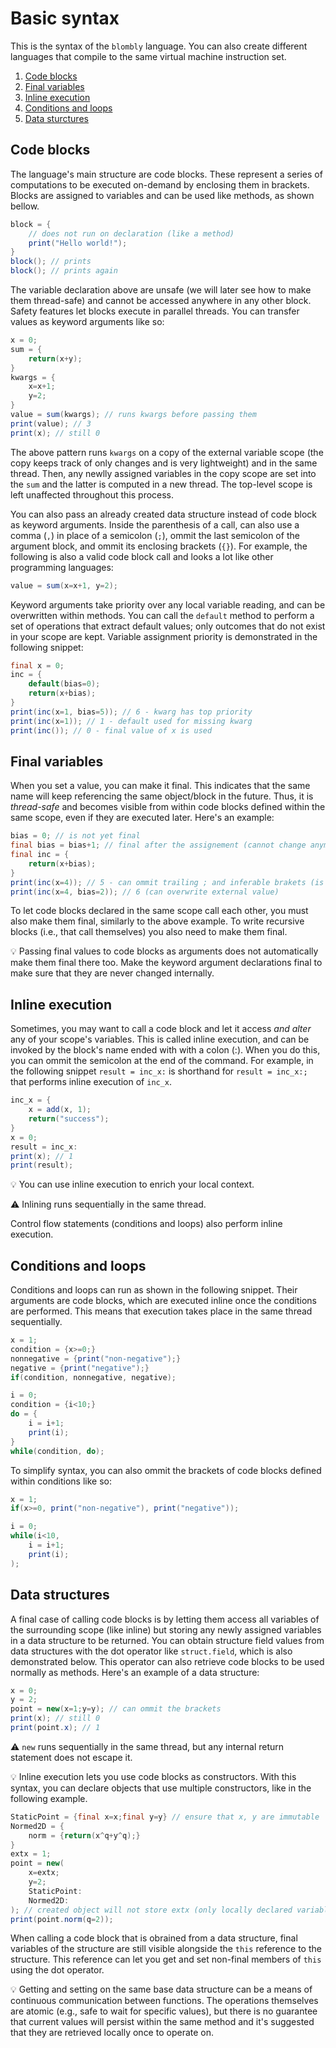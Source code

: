 # Basic syntax

This is the syntax of the `blombly` language. You can also create different
languages that compile to the same virtual machine instruction set.

1. [Code blocks](#code-blocks)
2. [Final variables](#final-variables)
3. [Inline execution](#inline-execution)
4. [Conditions and loops](#conditions-and-loops)
5. [Data sturctures](#data-structures)

## Code blocks
 
The language's main structure are code blocks. These represent a series of computations
to be executed on-demand by enclosing them in brackets. Blocks are assigned to 
variables and can be used like methods, as shown bellow.

```java
block = { 
    // does not run on declaration (like a method)
    print("Hello world!");
}
block(); // prints
block(); // prints again
```

The variable declaration above are unsafe (we will later see how to make them thread-safe)
and cannot be accessed anywhere in any other block. Safety features let blocks execute in parallel
threads. You can transfer values as keyword arguments like so:

```java
x = 0;
sum = {
    return(x+y);
}
kwargs = {
    x=x+1;
    y=2;
}
value = sum(kwargs); // runs kwargs before passing them
print(value); // 3
print(x); // still 0
```

The above pattern runs `kwargs` on a copy of the external variable scope
(the copy keeps track of only changes and is very lightweight) and in
the same thread.
Then, any newlly assigned variables in the copy scope are set into the
`sum` and the latter is computed in a new thread.
The top-level scope is left unaffected throughout this process.

You can also pass an already created data structure instead of code block 
as keyword arguments. Inside the parenthesis of a call,
can also use a comma (`,`) in place of a semicolon
(`;`), ommit the last semicolon of the argument block,
and ommit its enclosing brackets (`{}`). For example, the following is also a valid
code block call and looks a lot like other programming languages:

```java
value = sum(x=x+1, y=2);
```

Keyword arguments take priority over any local variable reading,
and can be overwritten within methods. You can call the `default`
method to perform a set of operations that extract default values;
only outcomes that do not exist in your scope are kept.
Variable assignment priority is demonstrated in the following snippet:

```java
final x = 0;
inc = {
    default(bias=0);
    return(x+bias);
}
print(inc(x=1, bias=5)); // 6 - kwarg has top priority
print(inc(x=1)); // 1 - default used for missing kwarg
print(inc()); // 0 - final value of x is used
```


## Final variables

When you set a value, you can make it final.
This indicates that the same name will keep referencing the same
object/block in the future. Thus, it is *thread-safe* and becomes visible 
from within code blocks defined within the same scope, even if they are
executed later. Here's an example:

```java
bias = 0; // is not yet final
final bias = bias+1; // final after the assignement (cannot change anymore)
final inc = {
    return(x+bias);
}
print(inc(x=4)); // 5 - can ommit trailing ; and inferable brakets (is equivalent to print(inc({x=4;}));)
print(inc(x=4, bias=2)); // 6 (can overwrite external value)
```

To let code blocks declared in the same scope call each other, 
you must also make them final, similarly to the above example. 
To write recursive blocks (i.e., that call themselves) you also 
need to make them final.

:bulb: Passing final values to code blocks as arguments does not
automatically make them final there too. Make the keyword argument 
declarations final to make sure that they are never
changed internally.

## Inline execution

Sometimes, you may want to call a code block and let it
access *and alter* any of your scope's variables. 
This is called inline execution, and can be invoked by
the block's name ended with with a colon (:). When you do this,
you can ommit the semicolon at the end of the command.
For example, in the following snippet `result = inc_x:` 
is shorthand for `result = inc_x:;` that performs
inline execution of `inc_x`.

```java
inc_x = {
    x = add(x, 1);
    return("success");
} 
x = 0;
result = inc_x:
print(x); // 1
print(result);
```

:bulb: You can use inline execution to enrich your local context.

:warning: Inlining runs sequentially in the same thread.

Control flow statements (conditions and loops) also perform inline execution.

## Conditions and loops

Conditions and loops can run as shown in the following snippet. Their arguments
are code blocks, which are executed inline once the conditions are performed. This
means that execution takes place in the same thread sequentially.

```java
x = 1;
condition = {x>=0;}
nonnegative = {print("non-negative");}
negative = {print("negative");}
if(condition, nonnegative, negative);

i = 0;
condition = {i<10;}
do = {
    i = i+1;
    print(i);
}
while(condition, do);
```

To simplify syntax, you can also ommit the brackets of code blocks defined within
conditions like so:

```java
x = 1;
if(x>=0, print("non-negative"), print("negative"));

i = 0;
while(i<10,
    i = i+1;
    print(i);
);

```

## Data structures

A final case of calling code blocks is by letting them
access all variables of the surrounding scope (like
inline) but storing any newly assigned variables in a data structure
to be returned. You can obtain structure field values from data
structures with the dot operator like `struct.field`, 
which is also demonstrated below. This operator can also retrieve code
blocks to be used normally as methods. Here's an example of a data
structure:

```java
x = 0;
y = 2;
point = new(x=1;y=y); // can ommit the brackets
print(x); // still 0
print(point.x); // 1
```

:warning: `new` runs sequentially in the same thread, but any internal return statement
does not escape it.

:bulb: Inline execution lets you use code blocks as constructors. With this syntax,
you can declare objects that use multiple constructors, like in the following example.

```java
StaticPoint = {final x=x;final y=y} // ensure that x, y are immutable
Normed2D = {
    norm = {return(x^q+y^q);}
}
extx = 1;
point = new(
    x=extx;
    y=2;
    StaticPoint:
    Normed2D:
); // created object will not store extx (only locally declared variables are kept)
print(point.norm(q=2));
```

When calling a code block that is obrained from a data structure,
final variables of the structure are still visible alongside the
`this` reference to the structure. This reference can let you
get and set non-final members of `this` using the dot operator.

:bulb: Getting and setting on the same base data structure can be
a means of continuous communication between functions. The operations
themselves are atomic (e.g., safe to wait for specific values),
but there is no guarantee that current values will persist within the
same method and it's suggested that they are retrieved locally once
to operate on.